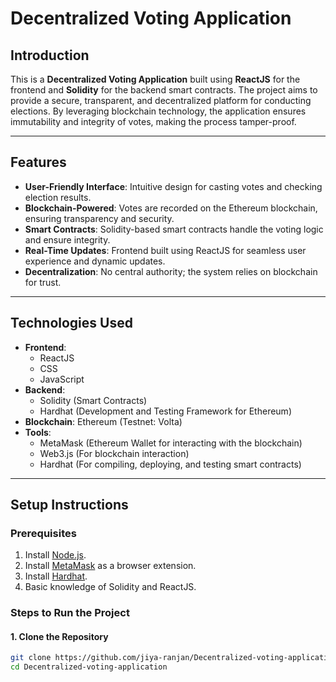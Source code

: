 # **Decentralized Voting Application**

## **Introduction**
This is a **Decentralized Voting Application** built using **ReactJS** for the frontend and **Solidity** for the backend smart contracts. The project aims to provide a secure, transparent, and decentralized platform for conducting elections. By leveraging blockchain technology, the application ensures immutability and integrity of votes, making the process tamper-proof.

---

## **Features**
- **User-Friendly Interface**: Intuitive design for casting votes and checking election results.
- **Blockchain-Powered**: Votes are recorded on the Ethereum blockchain, ensuring transparency and security.
- **Smart Contracts**: Solidity-based smart contracts handle the voting logic and ensure integrity.
- **Real-Time Updates**: Frontend built using ReactJS for seamless user experience and dynamic updates.
- **Decentralization**: No central authority; the system relies on blockchain for trust.

---

## **Technologies Used**
- **Frontend**: 
  - ReactJS
  - CSS
  - JavaScript
- **Backend**: 
  - Solidity (Smart Contracts)
  - Hardhat (Development and Testing Framework for Ethereum)
- **Blockchain**: Ethereum (Testnet: Volta)
- **Tools**:
  - MetaMask (Ethereum Wallet for interacting with the blockchain)
  - Web3.js (For blockchain interaction)
  - Hardhat (For compiling, deploying, and testing smart contracts)

---

## **Setup Instructions**

### **Prerequisites**
1. Install [Node.js](https://nodejs.org/).
2. Install [MetaMask](https://metamask.io/) as a browser extension.
3. Install [Hardhat](https://hardhat.org/).
4. Basic knowledge of Solidity and ReactJS.

### **Steps to Run the Project**
#### 1. Clone the Repository
```bash
git clone https://github.com/jiya-ranjan/Decentralized-voting-application.git
cd Decentralized-voting-application

